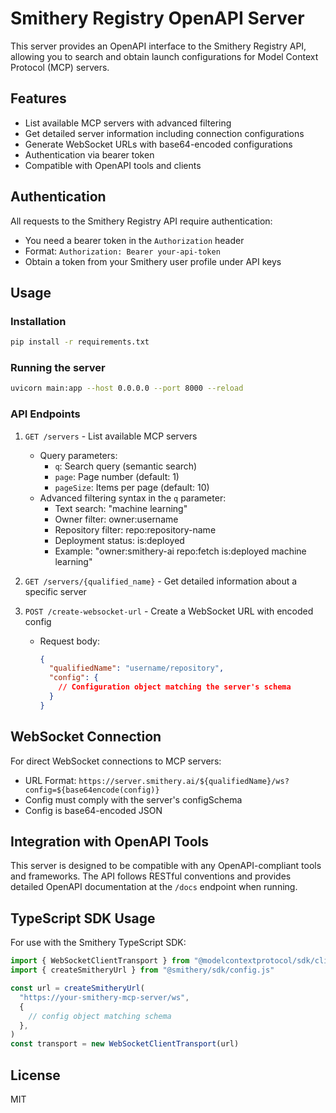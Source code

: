 # Smithery Registry OpenAPI Server

This server provides an OpenAPI interface to the Smithery Registry API, allowing you to search and obtain launch configurations for Model Context Protocol (MCP) servers.

## Features

- List available MCP servers with advanced filtering
- Get detailed server information including connection configurations
- Generate WebSocket URLs with base64-encoded configurations
- Authentication via bearer token
- Compatible with OpenAPI tools and clients

## Authentication

All requests to the Smithery Registry API require authentication:

- You need a bearer token in the `Authorization` header
- Format: `Authorization: Bearer your-api-token`
- Obtain a token from your Smithery user profile under API keys

## Usage

### Installation

```bash
pip install -r requirements.txt
```

### Running the server

```bash
uvicorn main:app --host 0.0.0.0 --port 8000 --reload
```

### API Endpoints

1. `GET /servers` - List available MCP servers
   - Query parameters:
     - `q`: Search query (semantic search)
     - `page`: Page number (default: 1)
     - `pageSize`: Items per page (default: 10)
   - Advanced filtering syntax in the `q` parameter:
     - Text search: "machine learning"
     - Owner filter: owner:username
     - Repository filter: repo:repository-name 
     - Deployment status: is:deployed
     - Example: "owner:smithery-ai repo:fetch is:deployed machine learning"

2. `GET /servers/{qualified_name}` - Get detailed information about a specific server

3. `POST /create-websocket-url` - Create a WebSocket URL with encoded config
   - Request body:
     ```json
     {
       "qualifiedName": "username/repository",
       "config": {
         // Configuration object matching the server's schema
       }
     }
     ```

## WebSocket Connection

For direct WebSocket connections to MCP servers:
- URL Format: `https://server.smithery.ai/${qualifiedName}/ws?config=${base64encode(config)}`
- Config must comply with the server's configSchema
- Config is base64-encoded JSON

## Integration with OpenAPI Tools

This server is designed to be compatible with any OpenAPI-compliant tools and frameworks. The API follows RESTful conventions and provides detailed OpenAPI documentation at the `/docs` endpoint when running.

## TypeScript SDK Usage

For use with the Smithery TypeScript SDK:

```typescript
import { WebSocketClientTransport } from "@modelcontextprotocol/sdk/client/websocket.js"
import { createSmitheryUrl } from "@smithery/sdk/config.js"

const url = createSmitheryUrl(
  "https://your-smithery-mcp-server/ws",
  {
    // config object matching schema
  },
)
const transport = new WebSocketClientTransport(url)
```

## License

MIT